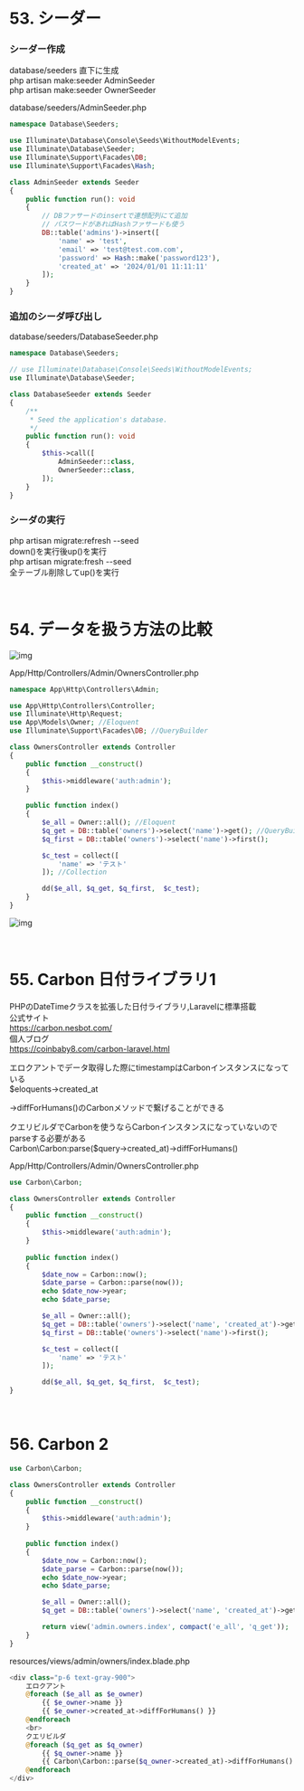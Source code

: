 # 53. シーダー

### シーダー作成
database/seeders 直下に生成  
php artisan make:seeder AdminSeeder  
php artisan make:seeder OwnerSeeder  

database/seeders/AdminSeeder.php  
```php
namespace Database\Seeders;

use Illuminate\Database\Console\Seeds\WithoutModelEvents;
use Illuminate\Database\Seeder;
use Illuminate\Support\Facades\DB;
use Illuminate\Support\Facades\Hash;

class AdminSeeder extends Seeder
{
    public function run(): void
    {
        // DBファサードのinsertで連想配列にて追加  
        // パスワードがあればHashファサードも使う  
        DB::table('admins')->insert([
            'name' => 'test',
            'email' => 'test@test.com.com',
            'password' => Hash::make('password123'),
            'created_at' => '2024/01/01 11:11:11'
        ]);
    }
}
```

### 追加のシーダ呼び出し
database/seeders/DatabaseSeeder.php
```php
namespace Database\Seeders;

// use Illuminate\Database\Console\Seeds\WithoutModelEvents;
use Illuminate\Database\Seeder;

class DatabaseSeeder extends Seeder
{
    /**
     * Seed the application's database.
     */
    public function run(): void
    {
        $this->call([
            AdminSeeder::class,
            OwnerSeeder::class,
        ]);
    }
}
```

### シーダの実行
php artisan migrate:refresh --seed  
down()を実行後up()を実行  
php artisan migrate:fresh --seed  
全テーブル削除してup()を実行  

<br>

# 54. データを扱う方法の比較

![img](public/img/data_list.png)

App/Http/Controllers/Admin/OwnersController.php
```php
namespace App\Http\Controllers\Admin;

use App\Http\Controllers\Controller;
use Illuminate\Http\Request;
use App\Models\Owner; //Eloquent
use Illuminate\Support\Facades\DB; //QueryBuilder 

class OwnersController extends Controller
{
    public function __construct()
    {
        $this->middleware('auth:admin');
    }

    public function index()
    {
        $e_all = Owner::all(); //Eloquent
        $q_get = DB::table('owners')->select('name')->get(); //QueryBuilder 
        $q_first = DB::table('owners')->select('name')->first();

        $c_test = collect([
            'name' => 'テスト'
        ]); //Collection

        dd($e_all, $q_get, $q_first,  $c_test);
    }
}
```

![img](public/img/data_list_anser.png)

<br>

# 55. Carbon 日付ライブラリ1

PHPのDateTimeクラスを拡張した日付ライブラリ,Laravelに標準搭載  
公式サイト  
https://carbon.nesbot.com/  
個人ブログ  
https://coinbaby8.com/carbon-laravel.html  

エロクアントでデータ取得した際にtimestampはCarbonインスタンスになっている    
$eloquents->created_at

->diffForHumans()のCarbonメソッドで繋げることができる  

クエリビルダでCarbonを使うならCarbonインスタンスになっていないので  
parseする必要がある  
Carbon\Carbon:parse($query->created_at)->diffForHumans()

App/Http/Controllers/Admin/OwnersController.php  
```php
use Carbon\Carbon;

class OwnersController extends Controller
{
    public function __construct()
    {
        $this->middleware('auth:admin');
    }
   
    public function index()
    {
        $date_now = Carbon::now();
        $date_parse = Carbon::parse(now());
        echo $date_now->year;
        echo $date_parse;

        $e_all = Owner::all();
        $q_get = DB::table('owners')->select('name', 'created_at')->get();
        $q_first = DB::table('owners')->select('name')->first();

        $c_test = collect([
            'name' => 'テスト'
        ]);

        dd($e_all, $q_get, $q_first,  $c_test);
}
```

<br>

# 56. Carbon 2

```php
use Carbon\Carbon;

class OwnersController extends Controller
{
    public function __construct()
    {
        $this->middleware('auth:admin');
    }
   
    public function index()
    {
        $date_now = Carbon::now();
        $date_parse = Carbon::parse(now());
        echo $date_now->year;
        echo $date_parse;

        $e_all = Owner::all();
        $q_get = DB::table('owners')->select('name', 'created_at')->get();

        return view('admin.owners.index', compact('e_all', 'q_get'));
    }
}
```
resources/views/admin/owners/index.blade.php
```php
<div class="p-6 text-gray-900">
    エロクアント
    @foreach ($e_all as $e_owner)
        {{ $e_owner->name }}
        {{ $e_owner->created_at->diffForHumans() }}
    @endforeach
    <br>
    クエリビルダ
    @foreach ($q_get as $q_owner)
        {{ $q_owner->name }}
        {{ Carbon\Carbon::parse($q_owner->created_at)->diffForHumans() }}
    @endforeach
</div>
```







